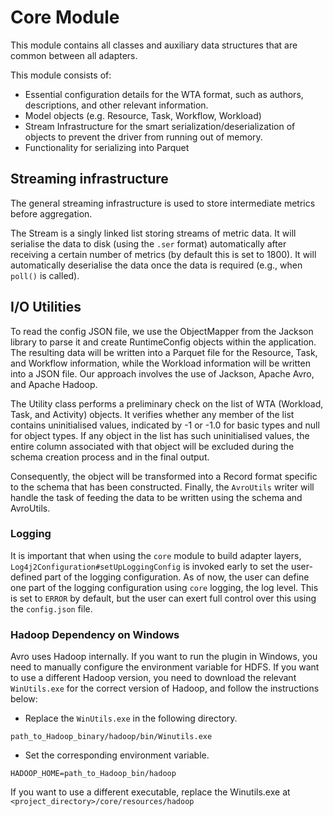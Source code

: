 # Core Module

This module contains all classes and auxiliary data structures that are common between all adapters.

This module consists of:
 - Essential configuration details for the WTA format, such as authors, descriptions, and other relevant information.
 - Model objects (e.g. Resource, Task, Workflow, Workload)
 - Stream Infrastructure for the smart serialization/deserialization of objects to prevent the driver from running out of memory.
 - Functionality for serializing into Parquet

## Streaming infrastructure
The general streaming infrastructure is used to store intermediate metrics before aggregation.

The Stream is a singly linked list storing streams of metric data. It will serialise the data to disk (using the `.ser` format) automatically after receiving a certain number of metrics (by default this is set to 1800). It will automatically deserialise the data once the data is required (e.g., when `poll()` is called).

## I/O Utilities
To read the config JSON file, we use the ObjectMapper from the Jackson library to parse it and create RuntimeConfig objects within the application. The resulting data will be written into a Parquet file for the Resource, Task, and Workflow information, while the Workload information will be written into a JSON file. Our approach involves the use of Jackson, Apache Avro, and Apache Hadoop.

The Utility class performs a preliminary check on the list of WTA (Workload, Task, and Activity) objects. It verifies whether any member of the list contains uninitialised values, indicated by -1 or -1.0 for basic types and null for object types. If any object in the list has such uninitialised values, the entire column associated with that object will be excluded during the schema creation process and in the final output.

Consequently, the object will be transformed into a Record format specific to the schema that has been constructed. Finally, the `AvroUtils` writer will handle the task of feeding the data to be written using the schema and AvroUtils.

### Logging

It is important that when using the `core` module to build adapter layers, `Log4j2Configuration#setUpLoggingConfig`
is invoked early to set the user-defined part of the logging configuration.
As of now, the user can define one part of the logging configuration using `core` logging, the log level. This
is set to `ERROR` by default, but the user can exert full control over this using the `config.json` file.

### Hadoop Dependency on Windows
Avro uses Hadoop internally. If you want to run the plugin in Windows, you need
to manually configure the environment variable for HDFS.
If you want to use a different Hadoop version, you need to download the relevant `WinUtils.exe` for the
correct version of Hadoop, and follow the instructions below:

- Replace the `WinUtils.exe` in the following directory.

```
path_to_Hadoop_binary/hadoop/bin/Winutils.exe
```
- Set the corresponding environment variable.

```
HADOOP_HOME=path_to_Hadoop_bin/hadoop
```

If you want to use a different executable, replace the Winutils.exe at `<project_directory>/core/resources/hadoop`
